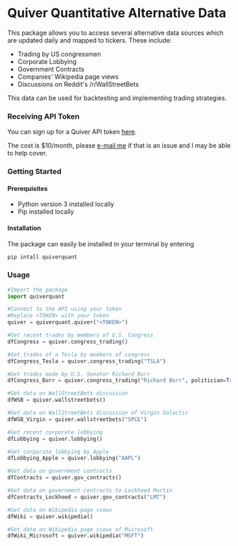 # Quiver Quantitative Alternative Data
This package allows you to access several alternative data sources which are updated daily and mapped to tickers. These include:
- Trading by US congressmen
- Corporate Lobbying
- Government Contracts
- Companies' Wikipedia page views
- Discussions on Reddit's /r/WallStreetBets

This data can be used for backtesting and implementing trading strategies.

### Receiving API Token
You can sign up for a Quiver API token [here](https://api.quiverquant.com). 

The cost is $10/month, please [e-mail me](mailto:chris@quiverquant.com) if that is an issue and I may be able to help cover.

### Getting Started
#### Prerequisites
- Python version 3 installed locally
- Pip installed locally

#### Installation
The package can easily be installed in your terminal by entering
```python
pip intall quiverquant
```

### Usage
```python
#Import the package
import quiverquant

#Connect to the API using your token
#Replace <TOKEN> with your token
quiver = quiverquant.quiver("<TOKEN>")

#Get recent trades by members of U.S. Congress
dfCongress = quiver.congress_trading()

#Get trades of a Tesla by members of congress
dfCongress_Tesla = quiver.congress_trading("TSLA")

#Get trades made by U.S. Senator Richard Burr
dfCongress_Burr = quiver.congress_trading("Richard Burr", politician=True)

#Get data on WallStreetBets discussion
dfWSB = quiver.wallstreetbets()

#Get data on WallStreetBets discussion of Virgin Galactic
dfWSB_Virgin = quiver.wallstreetbets("SPCE")

#Get recent corporate lobbying
dfLobbying = quiver.lobbying()

#Get corporate lobbying by Apple
dfLobbying_Apple = quiver.lobbying("AAPL")

#Get data on government contracts
dfContracts = quiver.gov_contracts()

#Get data on government contracts to Lockheed Martin
dfContracts_Lockheed = quiver.gov_contracts("LMT")

#Get data on Wikipedia page views
dfWiki = quiver.wikipedia()

#Get data on Wikipedia page views of Microsoft
dfWiki_Microsoft = quiver.wikipedia("MSFT")


```


